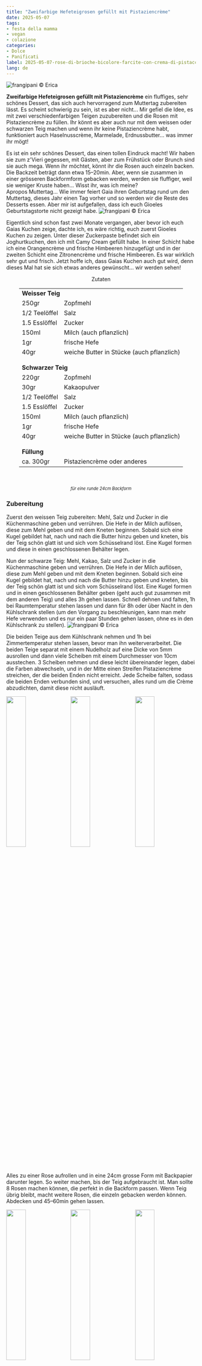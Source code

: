 ```yaml
---
title: "Zweifarbige Hefeteigrosen gefüllt mit Pistaziencrème"
date: 2025-05-07
tags:
- festa della mamma
- vegan
- colazione
categories:
- Dolce
- Panificati
label: 2025-05-07-rose-di-brioche-bicolore-farcite-con-crema-di-pistacchio
lang: de 
---
```

![](../2025-05-07-rose-di-brioche-bicolore-farcite-con-crema-di-pistacchio/header.jpeg "frangipani © Erica")

**Zweifarbige Hefeteigrosen gefüllt mit Pistaziencrème** ein fluffiges, sehr schönes Dessert, das sich auch hervorragend zum Muttertag zubereiten lässt. Es scheint schwierig zu sein, ist es aber nicht... Mir gefiel die Idee, es mit zwei verschiedenfarbigen Teigen zuzubereiten und die Rosen mit Pistaziencrème zu füllen. Ihr könnt es aber auch nur mit dem weissen oder schwarzen Teig machen und wenn ihr keine Pistaziencrème habt, funktioniert auch Haselnusscrème, Marmelade, Erdnussbutter... was immer ihr mögt!

Es ist ein sehr schönes Dessert, das einen tollen Eindruck macht! Wir haben sie zum z'Vieri gegessen, mit Gästen, aber zum Frühstück oder Brunch sind sie auch mega. Wenn ihr möchtet, könnt ihr die Rosen auch einzeln backen. Die Backzeit beträgt dann etwa 15–20min. Aber, wenn sie zusammen in einer grösseren Backformform gebacken werden, werden sie fluffiger, weil sie weniger Kruste haben... Wisst ihr, was ich meine?
<br />
Apropos Muttertag... Wie immer feiert Gaia ihren Geburtstag rund um den Muttertag, dieses Jahr einen Tag vorher und so werden wir die Reste des Desserts essen. Aber mir ist aufgefallen, dass ich euch Gioeles Geburtstagstorte nicht gezeigt habe.
![](../2025-05-07-rose-di-brioche-bicolore-farcite-con-crema-di-pistacchio/tortagioele.jpeg "frangipani © Erica")

Eigentlich sind schon fast zwei Monate vergangen, aber bevor ich euch Gaias Kuchen zeige, dachte ich, es wäre richtig, euch zuerst Gioeles Kuchen zu zeigen. Unter dieser Zuckerpaste befindet sich ein Joghurtkuchen, den ich mit Camy Cream gefüllt habe. In einer Schicht habe ich eine Orangencrème und frische Himbeeren hinzugefügt und in der zweiten Schicht eine Zitronencrème und frische Himbeeren. Es war wirklich sehr gut und frisch. Jetzt hoffe ich, dass Gaias Kuchen auch gut wird, denn dieses Mal hat sie sich etwas anderes gewünscht... wir werden sehen!

<div id="wrapper" style="text-align: center">
  <div id="yourdiv" style="display: inline-block;">
    <div class="ingredients" itemscope itemtype="http://schema.org/Recipe">
      <span itemprop="name" style="display:none;">Zweifarbige Hefeteigrosen gefüllt mit Pistaziencrème</span>
      <span itemprop="recipeCategory" style="display:none;">Süsses</span>
      <img itemprop="image" style="display:none;" class="ignore-gallery-item" src="../2025-05-07-rose-di-brioche-bicolore-farcite-con-crema-di-pistacchio/header.jpeg"/>
      <span itemprop="author" style="display:none;">Erica Raiano</span>
      <span itemprop="description" style="display:none;">Zweifarbige Hefeteigrosen gefüllt mit Pistaziencrème, ein fluffiges, sehr schönes Dessert, das sich auch hervorragend zum Muttertag zubereiten lässt.</span>
      <div class="ingredients-title">Zutaten</div>
      <table>
        <tbody>
          <tr>
            <td colspan="2"><b>Weisser Teig</b></td>
          </tr> 
          <tr itemprop="recipeIngredient">       
            <td>250gr</td>
            <td>Zopfmehl</td>
          </tr>
          <tr itemprop="recipeIngredient">
            <td>1/2 Teelöffel</td>
            <td>Salz</td>
          </tr>
          <tr itemprop="recipeIngredient">
            <td>1.5 Esslöffel</td>
            <td>Zucker</td>
          </tr>
          <tr itemprop="recipeIngredient">
            <td>150ml</td>
            <td>Milch (auch pflanzlich)</td>
          </tr>
          <tr itemprop="recipeIngredient">
            <td>1gr</td>
            <td>frische Hefe</td>         
          </tr>
          <tr itemprop="recipeIngredient">
            <td>40gr</td>
            <td>weiche Butter in Stücke (auch pflanzlich)</td>
          </tr>
          <tr style="height: 15px;"></tr>
          <tr>
            <td colspan="2"><b>Schwarzer Teig</b></td>
          </tr>
          <tr itemprop="recipeIngredient">       
            <td>220gr</td>
            <td>Zopfmehl</td>
          </tr>
          <tr itemprop="recipeIngredient">       
            <td>30gr</td>
            <td>Kakaopulver</td>
          </tr>
          <tr itemprop="recipeIngredient">
            <td>1/2 Teelöffel</td>
            <td>Salz</td>
          </tr>
          <tr itemprop="recipeIngredient">
            <td>1.5 Esslöffel</td>
            <td>Zucker</td>
          </tr>
          <tr itemprop="recipeIngredient">
            <td>150ml</td>
            <td>Milch (auch pflanzlich)</td>
          </tr>
          <tr itemprop="recipeIngredient">
            <td>1gr</td>
            <td>frische Hefe</td>         
          </tr>
          <tr itemprop="recipeIngredient">
            <td>40gr</td>
            <td>weiche Butter in Stücke (auch pflanzlich)</td>
          </tr>
          <tr style="height: 15px;"></tr>
          <tr>
            <td colspan="2"><b>Füllung</b></td>
          </tr>
          <tr itemprop="recipeIngredient">       
            <td>ca. 300gr</td>
            <td>Pistaziencrème oder anderes</td>
          </tr>
        </tbody>
      </table>
      <br></br>
      <i class="pull-right" style="font-size: 80%;" itemprop="recipeYield">für eine runde 24cm Backform</i>
    </div>
  </div>
</div>

<h3>
  <font color="grey">
    <i class="fa-solid fa-gears"></i>
  </font> Zubereitung
</h3>

Zuerst den weissen Teig zubereiten: Mehl, Salz und Zucker in die Küchenmaschine geben und verrühren. Die Hefe in der Milch auflösen, diese zum Mehl geben und mit dem Kneten beginnen. Sobald sich eine Kugel gebildet hat, nach und nach die Butter hinzu geben und kneten, bis der Teig schön glatt ist und sich vom Schüsselrand löst. Eine Kugel formen und diese in einen geschlossenen Behälter legen.

Nun der schwarze Teig: Mehl, Kakao, Salz und Zucker in die Küchenmaschine geben und verrühren. Die Hefe in der Milch auflösen, diese zum Mehl geben und mit dem Kneten beginnen. Sobald sich eine Kugel gebildet hat, nach und nach die Butter hinzu geben und kneten, bis der Teig schön glatt ist und sich vom Schüsselrand löst. Eine Kugel formen und in einen geschlossenen Behälter geben (geht auch gut zusammen mit dem anderen Teig) und alles 3h gehen lassen. Schnell dehnen und falten, 1h bei Raumtemperatur stehen lassen und dann für 8h oder über Nacht in den Kühlschrank stellen (um den Vorgang zu beschleunigen, kann man mehr Hefe verwenden und es nur ein paar Stunden gehen lassen, ohne es in den Kühlschrank zu stellen).
![](../2025-05-07-rose-di-brioche-bicolore-farcite-con-crema-di-pistacchio/impasti.jpeg "frangipani © Erica")

Die beiden Teige aus dem Kühlschrank nehmen und 1h bei Zimmertemperatur stehen lassen, bevor man ihn weiterverarbeitet. Die beiden Teige separat mit einem Nudelholz auf eine Dicke von 5mm ausrollen und dann viele Scheiben mit einem Durchmesser von 10cm ausstechen. 3 Scheiben nehmen und diese leicht übereinander legen, dabei die Farben abwechseln, und in der Mitte einen Streifen Pistaziencrème streichen, der die beiden Enden nicht erreicht. Jede Scheibe falten, sodass die beiden Enden verbunden sind, und versuchen, alles rund um die Crème abzudichten, damit diese nicht ausläuft.
<p>
  <div style="width: 100%; margin-bottom: 0">
    <img style="float: left; width: 32%; margin-right: 1%;" src="../2025-05-07-rose-di-brioche-bicolore-farcite-con-crema-di-pistacchio/dischi.jpeg" alt="" title="frangipani © Erica" />
    <img style="float: left; width: 32%; margin-right: 1%; margin-left: 1%;" src="../2025-05-07-rose-di-brioche-bicolore-farcite-con-crema-di-pistacchio/cremapistacchio.jpeg" alt="" title="frangipani © Erica" />
    <img style="float: left; width: 32%; margin-left: 1%;" src="../2025-05-07-rose-di-brioche-bicolore-farcite-con-crema-di-pistacchio/chiudere.jpeg" alt="" title="frangipani © Erica" />
    <div style="clear: both"></div>
  </div>
</p>

Alles zu einer Rose aufrollen und in eine 24cm grosse Form mit Backpapier darunter legen. So weiter machen, bis der Teig aufgebraucht ist. Man sollte 8 Rosen machen können, die perfekt in die Backform passen. Wenn Teig übrig bleibt, macht weitere Rosen, die einzeln gebacken werden können. Abdecken und 45–60min gehen lassen.
<p>
  <div style="width: 100%; margin-bottom: 0">
    <img style="float: left; width: 32%; margin-right: 1%;" src="../2025-05-07-rose-di-brioche-bicolore-farcite-con-crema-di-pistacchio/arrotolare.jpeg" alt="" title="frangipani © Erica" />
    <img style="float: left; width: 32%; margin-right: 1%; margin-left: 1%;" src="../2025-05-07-rose-di-brioche-bicolore-farcite-con-crema-di-pistacchio/rosa.jpeg" alt="" title="frangipani © Erica" />
    <img style="float: left; width: 32%; margin-left: 1%;" src="../2025-05-07-rose-di-brioche-bicolore-farcite-con-crema-di-pistacchio/teglia.jpeg" alt="" title="frangipani © Erica" />
    <div style="clear: both"></div>
  </div>
</p>

Die **Zweifarbigen Hefeteigrosen gefüllt mit Pistaziencrème** im vorgeheizten Ofen bei 200°C Ober- und Unterhitze etwa 30min lang backen oder bis sie goldbraun sind. Lasst sie vor dem Verzehr etwas abkühlen...
<p>
  <div style="width: 100%; margin-bottom: 0">
    <img style="float: left; width: 49%; margin-right: 1%" src="../2025-05-07-rose-di-brioche-bicolore-farcite-con-crema-di-pistacchio/risultato1.jpeg" alt="" title="frangipani © Erica" />
    <img style="float: left; width: 49%; margin-left: 1%" src="../2025-05-07-rose-di-brioche-bicolore-farcite-con-crema-di-pistacchio/risultato2.jpeg" alt="" title="frangipani © Erica" />
    <div style="clear: both"></div>
  </div>
</p>

<p>
  <div style="width: 100%; margin-bottom: 0">
    <img style="float: left; width: 49%; margin-right: 1%" src="../2025-05-07-rose-di-brioche-bicolore-farcite-con-crema-di-pistacchio/risultato3.jpeg" alt="" title="frangipani © Erica" />
    <img style="float: left; width: 49%; margin-left: 1%" src="../2025-05-07-rose-di-brioche-bicolore-farcite-con-crema-di-pistacchio/risultato4.jpeg" alt="" title="frangipani © Erica" />
    <div style="clear: both"></div>
  </div>
</p>

<p>
  <div style="width: 100%; margin-bottom: 0">
    <img style="float: left; width: 49%; margin-right: 1%" src="../2025-05-07-rose-di-brioche-bicolore-farcite-con-crema-di-pistacchio/risultato5.jpeg" alt="" title="frangipani © Erica" />
    <img style="float: left; width: 49%; margin-left: 1%" src="../2025-05-07-rose-di-brioche-bicolore-farcite-con-crema-di-pistacchio/risultato6.jpeg" alt="" title="frangipani © Erica" />
    <div style="clear: both"></div>
  </div>
</p>

<p>
  <div style="width: 100%; margin-bottom: 0">
    <img style="float: left; width: 49%; margin-right: 1%" src="../2025-05-07-rose-di-brioche-bicolore-farcite-con-crema-di-pistacchio/risultato7.jpeg" alt="" title="frangipani © Erica" />
    <img style="float: left; width: 49%; margin-left: 1%" src="../2025-05-07-rose-di-brioche-bicolore-farcite-con-crema-di-pistacchio/risultato8.jpeg" alt="" title="frangipani © Erica" />
    <div style="clear: both"></div>
  </div>
</p>

<p>
  <div style="width: 100%; margin-bottom: 0">
    <img style="float: left; width: 49%; margin-right: 1%" src="../2025-05-07-rose-di-brioche-bicolore-farcite-con-crema-di-pistacchio/risultato9.jpeg" alt="" title="frangipani © Erica" />
    <img style="float: left; width: 49%; margin-left: 1%" src="../2025-05-07-rose-di-brioche-bicolore-farcite-con-crema-di-pistacchio/risultato10.jpeg" alt="" title="frangipani © Erica" />
    <div style="clear: both"></div>
  </div>
</p>

<h4>Buon appetito
  <font color="red">
    <i class="fa-regular fa-face-smile"></i>
  </font>
</h4>